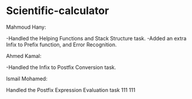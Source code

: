 # Scientific-calculator
Mahmoud Hany:

-Handled the Helping Functions and Stack Structure task.
-Added an extra Infix to Prefix function, and Error Recognition.

Ahmed Kamal: 

-Handled the Infix to Postfix Conversion task.

Ismail Mohamed:

Handled the Postfix Expression Evaluation task
111
111
